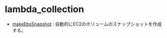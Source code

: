 # lambda_collection

- [makeEbsSnapshot](./python/makeEbsSnapshot/README.md) : 自動的にEC2のボリュームのスナップショットを作成する。